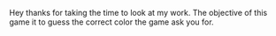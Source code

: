 Hey thanks for taking the time to look at my work. The objective of this game it to guess the correct color the game ask you for.
